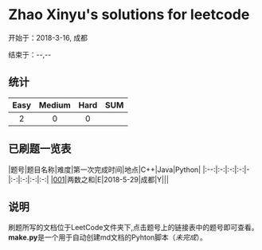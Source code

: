 # Zhao Xinyu's solutions for leetcode

开始于：2018-3-16, 成都

结束于：--,--

## 统计

|Easy|Medium|Hard|**SUM**|
|:-:|:-:|:-:|:-:|
|2|0|0|

## 已刷题一览表

|题号|题目名称|难度|第一次完成时间|地点|C++|Java|Python|
|:--:|:-:|:-:|:-:|-|:-:|:-:|:-:|:-:|
|[001](https://github.com/sjju/ZY-LeetCode/tree/master/LeetCode/001/001.md)|两数之和|E|2018-5-29|成都|Y|||

## 说明

刷题所写的文档位于LeetCode文件夹下,点击题号上的链接表中的题号即可查看。**make.py**是一个用于自动创建md文档的Pyhton脚本（*未完成*）。
